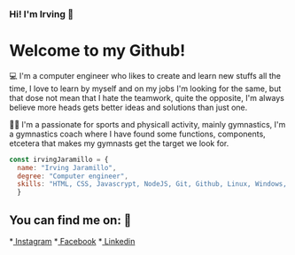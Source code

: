 ### Hi! I'm Irving 👋
# Welcome to my Github!

:computer:
I'm a computer engineer who likes to create and learn new stuffs all the time, I love to learn by myself and on my jobs I'm looking for the same, but that dose not mean that I hate the teamwork, quite the opposite, I'm always believe more heads gets better ideas and solutions than just one.

:man_cartwheeling:
I'm a passionate for sports and physicall activity, mainly gymnastics, I'm a gymnastics coach where I have found some functions, components, etcetera that makes my gymnasts get the target we look for.

```javascript
const irvingJaramillo = {
  name: "Irving Jaramillo",
  degree: "Computer engineer",
  skills: "HTML, CSS, Javascrypt, NodeJS, Git, Github, Linux, Windows, Python"
  }
  ```
  
  ## You can find me on: 🔭
  
  *<a href="https://www.instagram.com/irv_jaramillo/"> Instagram</a>
  *<a href="https://www.facebook.com/Buwar/"> Facebook</a>
  *<a href="https://www.linkedin.com/in/irving-jaramillo-avelino-78b5b549/"> Linkedin</a>

<!--
**Buwar88/Buwar88** is a ✨ _special_ ✨ repository because its `README.md` (this file) appears on your GitHub profile.

Here are some ideas to get you started:

-  I’m currently working on ...
- 🌱 I’m currently learning ...
- 👯 I’m looking to collaborate on ...
- 🤔 I’m looking for help with ...
- 💬 Ask me about ...
- 📫 How to reach me: ...
- 😄 Pronouns: ...
- ⚡ Fun fact: ...
-->

